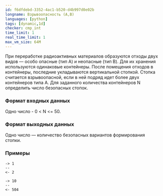 ```yaml
---
id: f6dfdebd-3352-4ac1-b520-d4b997d0e02b
longname: Взрывоопасность (A,B)
languages: [python]
tags: [dynamic,1d]
checker: cmp_int
time_limit: 1
real_time_limit: 1
max_vm_size: 64M
---
```



При переработке радиоактивных материалов образуются отходы двух видов — особо опасные (тип A) и неопасные (тип B). 
Для их хранения используются одинаковые контейнеры. 
После помещения отходов в контейнеры, последние укладываются вертикальной стопкой. 
Стопка считается взрывоопасной, если в ней подряд идет более двух контейнеров типа A. 
Для заданного количества контейнеров N определить число безопасных стопок.

### Формат входных данных

Одно число - 0 < N <= 50.

### Формат выходных данных

Одно число — количество безопасных вариантов формирования стопки.

### Примеры

```
-> 1
--
<- 2
```

```
-> 10
--
<- 504
```
